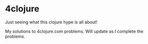 4clojure
========

Just seeing what this clojure hype is all about!

My solutions to 4clojure.com problems. Will update as I complete the problems.
